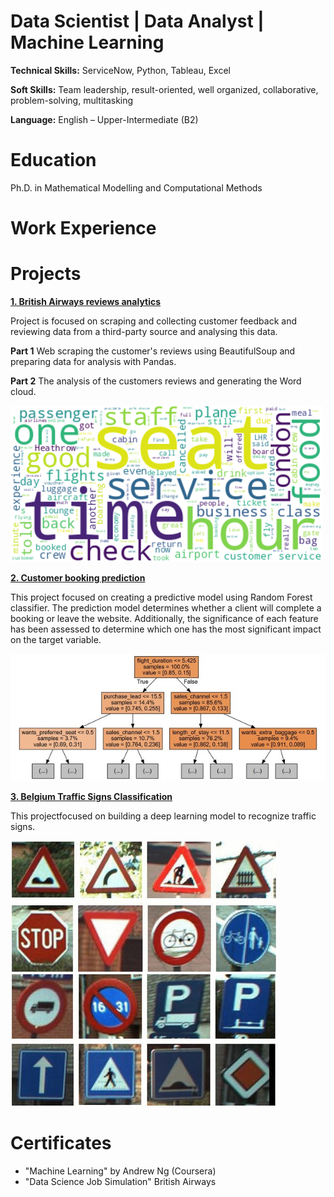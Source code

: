 # Data Scientist | Data Analyst | Machine Learning

**Technical Skills:** ServiceNow, Python, Tableau, Excel

**Soft Skills:** Team leadership, result-oriented, well organized, collaborative, problem-solving, multitasking

**Language:** English – Upper-Intermediate (B2)

# Education
Ph.D. in Mathematical Modelling and Computational Methods

# Work Experience

# Projects
**[1. British Airways reviews analytics](https://github.com/ElenaHrytsai/BA_reviews_analytics)**

Project is focused on scraping and collecting customer feedback and reviewing data from a third-party source and analysing this data.

**Part 1** Web scraping the customer's reviews using BeautifulSoup and preparing data for analysis with Pandas.

**Part 2** The analysis of the customers reviews and generating the Word cloud.

![alt text](https://github.com/ElenaHrytsai/CV/blob/main/assets/Wordcloud..png)

**[2. Customer booking prediction](https://github.com/ElenaHrytsai/Customer-booking-prediction)**

This project focused on creating a predictive model using Random Forest classifier.
The prediction model determines whether a client will complete a booking or leave the website.
Additionally, the significance of each feature has been assessed to determine which one has the most significant impact on the target variable.

![alt text](https://github.com/ElenaHrytsai/CV/blob/main/assets/decision%20tree..jpg)

**[3. Belgium Traffic Signs Classification](https://github.com/ElenaHrytsai/Belgian-Traffic-Dataset/blob/main/belgiumTSC.ipynb)**

This projectfocused on building a deep learning model to recognize traffic signs.

![alt text](https://github.com/ElenaHrytsai/CV/blob/main/assets/Some-example-images-from-the-BelgiumTS-for-Classification-dataset..png)

# Certificates
- "Machine Learning" by Andrew Ng (Coursera)
- "Data Science Job Simulation" British Airways
